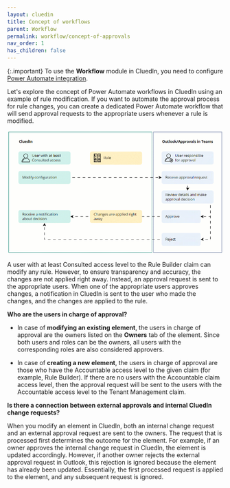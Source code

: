 ```yaml
---
layout: cluedin
title: Concept of workflows
parent: Workflow
permalink: workflow/concept-of-approvals
nav_order: 1
has_children: false
---
```


{:.important}
To use the **Workflow** module in CluedIn, you need to configure [Power Automate integration](/microsoft-integration/power-automate).

Let's explore the concept of Power Automate workflows in CluedIn using an example of rule modification. If you want to automate the approval process for rule changes, you can create a dedicated Power Automate workflow that will send approval requests to the appropriate users whenever a rule is modified.

![concept-of-approvals.gif](../../assets/images/workflow/concept-of-approvals.gif)

A user with at least Consulted access level to the Rule Builder claim can modify any rule. However, to ensure transparency and accuracy, the changes are not applied right away. Instead, an approval request is sent to the appropriate users. When one of the appropriate users approves changes, a notification in CluedIn is sent to the user who made the changes, and the changes are applied to the rule.

**Who are the users in charge of approval?**

- In case of **modifying an existing element**, the users in charge of approval are the owners listed on the **Owners** tab of the element. Since both users and roles can be the owners, all users with the corresponding roles are also considered approvers.

- In case of **creating a new element**, the users in charge of approval are those who have the Accountable access level to the given claim (for example, Rule Builder). If there are no users with the Accountable claim access level, then the approval request will be sent to the users with the Accountable access level to the Tenant Management claim.

**Is there a connection between external approvals and internal CluedIn change requests?**

When you modify an element in CluedIn, both an internal change request and an external approval request are sent to the owners. The request that is processed first determines the outcome for the element. For example, if an owner approves the internal change request in CluedIn, the element is updated accordingly. However, if another owner rejects the external approval request in Outlook, this rejection is ignored because the element has already been updated. Essentially, the first processed request is applied to the element, and any subsequent request is ignored.
